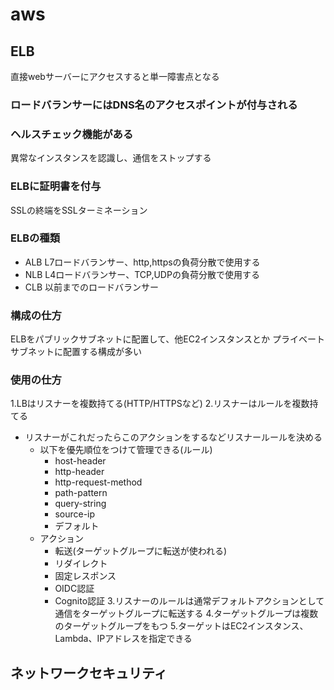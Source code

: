 # aws
## ELB
直接webサーバーにアクセスすると単一障害点となる

### ロードバランサーにはDNS名のアクセスポイントが付与される
### ヘルスチェック機能がある
異常なインスタンスを認識し、通信をストップする

### ELBに証明書を付与
SSLの終端をSSLターミネーション

### ELBの種類
- ALB
L7ロードバランサー、http,httpsの負荷分散で使用する
- NLB
L4ロードバランサー、TCP,UDPの負荷分散で使用する
- CLB
以前までのロードバランサー

### 構成の仕方
ELBをパブリックサブネットに配置して、他EC2インスタンスとか
プライベートサブネットに配置する構成が多い

### 使用の仕方
1.LBはリスナーを複数持てる(HTTP/HTTPSなど)
2.リスナーはルールを複数持てる
- リスナーがこれだったらこのアクションをするなどリスナールールを決める
  - 以下を優先順位をつけて管理できる(ルール)
    - host-header
    - http-header
    - http-request-method
    - path-pattern
    - query-string
    - source-ip
    - デフォルト
  - アクション
    - 転送(ターゲットグループに転送が使われる)
    - リダイレクト
    - 固定レスポンス
    - OIDC認証
    - Cognito認証
3.リスナーのルールは通常デフォルトアクションとして通信をターゲットグループに転送する
4.ターゲットグループは複数のターゲットグループをもつ
5.ターゲットはEC2インスタンス、Lambda、IPアドレスを指定できる

## ネットワークセキュリティ

